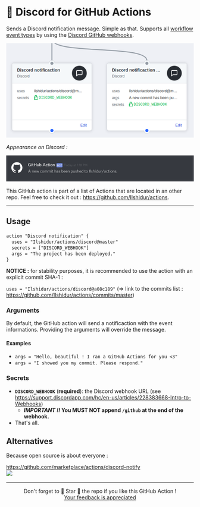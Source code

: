 # 🚀 Discord for GitHub Actions

Sends a Discord notification message. Simple as that.
Supports all [workflow event types](https://developer.github.com/webhooks/#events) by using the [Discord GitHub webhooks](https://discordapp.com/developers/docs/resources/webhook#execute-githubcompatible-webhook).

![GitHub Action](action.png "GitHub Action")

*Appearance on Discord :*

![Discord message](discord.png "Discord message")

This GitHub action is part of a list of Actions that are located in an other repo. Feel free to check it out : https://github.com/Ilshidur/actions.

<hr/>

## Usage

```
action "Discord notification" {
  uses = "Ilshidur/actions/discord@master"
  secrets = ["DISCORD_WEBHOOK"]
  args = "The project has been deployed."
}
```

**NOTICE :** for stability purposes, it is recommended to use the action with an explicit commit SHA-1 :

`uses = "Ilshidur/actions/discord@a08c189"` (=> link to the commits list : https://github.com/Ilshidur/actions/commits/master)

### Arguments

By default, the GitHub action will send a notificaction with the event informations. Providing the arguments will override the message.

#### Examples

* `args = "Hello, beautiful ! I ran a GitHub Actions for you <3"`
* `args = "I showed you my commit. Please respond."`

### Secrets

* **`DISCORD_WEBHOOK`** (**required**): the Discord webhook URL (see https://support.discordapp.com/hc/en-us/articles/228383668-Intro-to-Webhooks)
  * ***IMPORTANT !!* You MUST NOT append `/github` at the end of the webhook.**
* That's all.

## Alternatives

Because open source is about everyone :

https://github.com/marketplace/actions/discord-notify <br/>
![](https://img.shields.io/github/stars/appleboy/discord-action.svg?label=Stars&style=social)

<hr/>

<p align="center">
  Don't forget to 🌟 Star 🌟 the repo if you like this GitHub Action !<br/>
  <a href="https://github.com/Ilshidur/action-discord/issues/new">Your feedback is appreciated</a>
</p>
